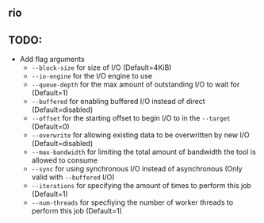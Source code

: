 ## rio

## TODO:
- Add flag arguments
  - `--block-size` for size of I/O (Default=4KiB)
  - `--io-engine` for the I/O engine to use
  - `--queue-depth` for the max amount of outstanding I/O to wait for (Default=1)
  - `--buffered` for enabling buffered I/O instead of direct (Default=disabled)
  - `--offset` for the starting offset to begin I/O to in the `--target` (Default=0)
  - `--overwrite` for allowing existing data to be overwritten by new I/O (Default=disabled)
  - `--max-bandwidth` for limiting the total amount of bandwidth the tool is allowed to consume
  - `--sync` for using synchronous I/O instead of asynchronous (Only valid with `--buffered` I/O)
  - `--iterations` for specifying the amount of times to perform this job (Default=1)
  - `--num-threads` for specfiying the number of worker threads to perform this job (Default=1)

